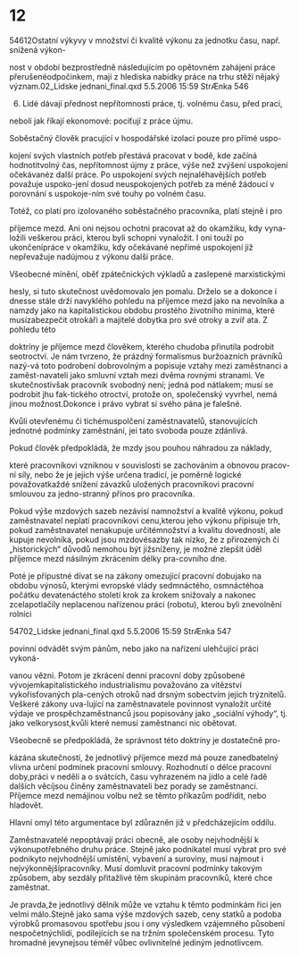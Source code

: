 # 12

54612Ostatní výkyvy v množství či kvalitě výkonu za jednotku času, např. snížená výkon-

nost v období bezprostředně následujícím po opětovném zahájení práce přerušenéodpočinkem, mají z hlediska nabídky práce na trhu stěží nějaký význam.02_Lidske jednani_final.qxd 5.5.2006 15:59 StrÆnka 546

6. Lidé dávají přednost nepřítomnosti práce, tj. volnému času, před prací,

neboli jak říkají ekonomové: pociťují z práce újmu.

Soběstačný člověk pracující v hospodářské izolaci pouze pro přímé uspo-

kojení svých vlastních potřeb přestává pracovat v bodě, kde začíná hodnotitvolný čas, nepřítomnost újmy z práce, výše než zvýšení uspokojení očekávanéz další práce. Po uspokojení svých nejnaléhavějších potřeb považuje uspoko-jení dosud neuspokojených potřeb za méně žádoucí v porovnání s uspokoje-ním své touhy po volném času.

Totéž, co platí pro izolovaného soběstačného pracovníka, platí stejně i pro

příjemce mezd. Ani oni nejsou ochotni pracovat až do okamžiku, kdy vyna-ložili veškerou práci, kterou byli schopni vynaložit. I oni touží po ukončenípráce v okamžiku, kdy očekávané nepřímé uspokojení již nepřevažuje nadújmou z výkonu další práce.

Všeobecné mínění, oběť zpátečnických výkladů a zaslepené marxistickými

hesly, si tuto skutečnost uvědomovalo jen pomalu. Drželo se a dokonce i dnesse stále drží navyklého pohledu na příjemce mezd jako na nevolníka a namzdy jako na kapitalistickou obdobu prostého životního minima, které musízabezpečit otrokáři a majitelé dobytka pro své otroky a zvíř ata. Z pohledu této

doktríny je příjemce mezd člověkem, kterého chudoba přinutila podrobit seotroctví. Je nám tvrzeno, že prázdný formalismus buržoazních právníků nazý-vá toto podrobení dobrovolným a popisuje vztahy mezi zaměstnanci a zaměst-navateli jako smluvní vztah mezi dvěma rovnými stranami. Ve skutečnostivšak pracovník svobodný není; jedná pod nátlakem; musí se podrobit jhu fak-tického otroctví, protože on, společenský vyvrhel, nemá jinou možnost.Dokonce i právo vybrat si svého pána je falešné.

Kvůli otevřenému či tichémuspolčení zaměstnavatelů, stanovujících jednotné podmínky zaměstnání, jei tato svoboda pouze zdánlivá.

Pokud člověk předpokládá, že mzdy jsou pouhou náhradou za náklady,

které pracovníkovi vzniknou v souvislosti se zachováním a obnovou pracov-ní síly, nebo že je jejich výše určena tradicí, je poměrně logické považovatkaždé snížení závazků uložených pracovníkovi pracovní smlouvou za jedno-stranný přínos pro pracovníka.

Pokud výše mzdových sazeb nezávisí namnožství a kvalitě výkonu, pokud zaměstnavatel neplatí pracovníkovi cenu,kterou jeho výkonu připisuje trh, pokud zaměstnavatel nenakupuje určitémnožství a kvalitu dovedností, ale kupuje nevolníka, pokud jsou mzdovésazby tak nízko, že z přirozených či „historických“ důvodů nemohou být jižsníženy, je možné zlepšit úděl příjemce mezd násilným zkrácením délky pra-covního dne.

Poté je přípustné dívat se na zákony omezující pracovní dobujako na obdobu výnosů, kterými evropské vlády sedmnáctého, osmnáctéhoa počátku devatenáctého století krok za krokem snižovaly a nakonec zcelapotlačily neplacenou nařízenou práci (robotu), kterou byli znevolnění rolníci

54702_Lidske jednani_final.qxd 5.5.2006 15:59 StrÆnka 547

povinni odvádět svým pánům, nebo jako na nařízení ulehčující práci vykoná-

vanou vězni. Potom je zkrácení denní pracovní doby způsobené vývojemkapitalistického industrialismu považováno za vítězství vykořisťovaných pla-cených otroků nad drsným sobectvím jejich trýznitelů. Veškeré zákony uva-lující na zaměstnavatele povinnost vynaložit určité výdaje ve prospěchzaměstnanců jsou popisovány jako „sociální výhody“, tj. jako velkorysost,kvůli které nemusí zaměstnanci nic obětovat.

Všeobecně se předpokládá, že správnost této doktríny je dostatečně pro-

kázána skutečností, že jednotlivý příjemce mezd má pouze zanedbatelný vlivna určení podmínek pracovní smlouvy. Rozhodnutí o délce pracovní doby,práci v neděli a o svátcích, času vyhrazeném na jídlo a celé řadě dalších věcíjsou činěny zaměstnavateli bez porady se zaměstnanci. Příjemce mezd nemájinou volbu než se těmto příkazům podřídit, nebo hladovět.

Hlavní omyl této argumentace byl zdůrazněn již v předcházejícím oddílu.

Zaměstnavatelé nepoptávají práci obecně, ale osoby nejvhodnější k výkonupotřebného druhu práce. Stejně jako podnikatel musí vybrat pro své podnikyto nejvhodnější umístění, vybavení a suroviny, musí najmout i nejvýkonnějšípracovníky. Musí domluvit pracovní podmínky takovým způsobem, aby sezdály přitažlivé těm skupinám pracovníků, které chce zaměstnat.

Je pravda,že jednotlivý dělník může ve vztahu k těmto podmínkám říci jen velmi málo.Stejně jako sama výše mzdových sazeb, ceny statků a podoba výrobků promasovou spotřebu jsou i ony výsledkem vzájemného působení nespočetnýchlidí, podílejících se na tržním společenském procesu. Tyto hromadné jevynejsou téměř vůbec ovlivnitelné jediným jednotlivcem.
